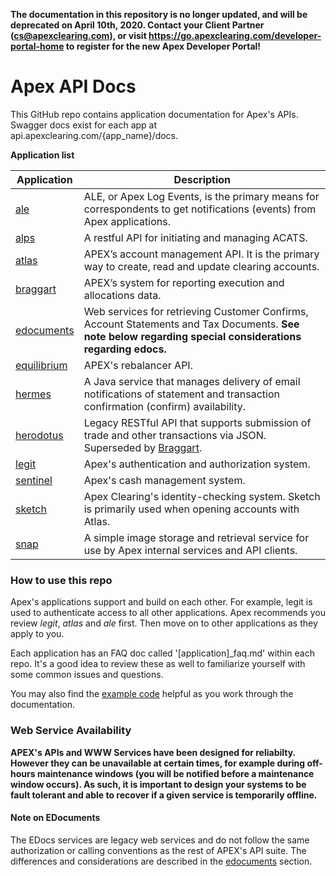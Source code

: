 **The documentation in this repository is no longer updated, and will be deprecated on April 10th, 2020.  Contact your Client Partner (cs@apexclearing.com), or visit https://go.apexclearing.com/developer-portal-home to register for the new Apex Developer Portal!**

# Apex API Docs

This GitHub repo contains application documentation for Apex's APIs.  Swagger docs exist for each app at api.apexclearing.com/{app_name}/docs.

**Application list**

Application | Description
--- | ---
[ale](./ale) | ALE, or Apex Log Events, is the primary means for correspondents to get notifications (events) from Apex applications.
[alps](./alps) | A restful API for initiating and managing ACATS.
[atlas](./atlas) | APEX’s account management API. It is the primary way to create, read and update clearing accounts.
[braggart](./braggart) |  APEX’s system for reporting execution and allocations data.
[edocuments](./edocuments) | Web services for retrieving Customer Confirms, Account Statements and Tax Documents. **See note below regarding special considerations regarding edocs.**
[equilibrium](./equilibrium) | APEX's rebalancer API.
[hermes](./hermes) | A Java service that manages delivery of email notifications of statement and transaction confirmation (confirm) availability.
[herodotus](./herodotus) | Legacy RESTful API that supports submission of trade and other transactions via JSON. Superseded by [Braggart](/braggart).
[legit](./legit) | Apex's authentication and authorization system.
[sentinel](./sentinel) | Apex's cash management system.
[sketch](./sketch) |Apex Clearing's identity-checking system. Sketch is primarily used when opening accounts with Atlas.
[snap](./snap) | A simple image storage and retrieval service for use by Apex internal services and API clients.

### How to use this repo
Apex's applications support and build on each other. For example, legit is used to authenticate access to all other applications. Apex recommends you review _legit_, _atlas_ and _ale_ first. Then move on to other applications as they apply to you.

Each application has an FAQ doc called '[application]_faq.md' within each repo. It's a good idea to review these as well to familiarize yourself with some common issues and questions.

You may also find the [example code](../../../example-code) helpful as you work through the documentation.

### Web Service Availability

**APEX's APIs and WWW Services have been designed for reliabilty. However they can be unavailable at certain times, for example during off-hours maintenance windows (you will be notified before a maintenance window occurs). As such, it is important to design your systems to be fault tolerant and able to recover if a given service is temporarily offline.**   

#### Note on EDocuments
The EDocs services are legacy web services and do not follow the same authorization or calling conventions as the rest of APEX's API suite. The differences and considerations are described in the [edocuments](edocuments) section.
